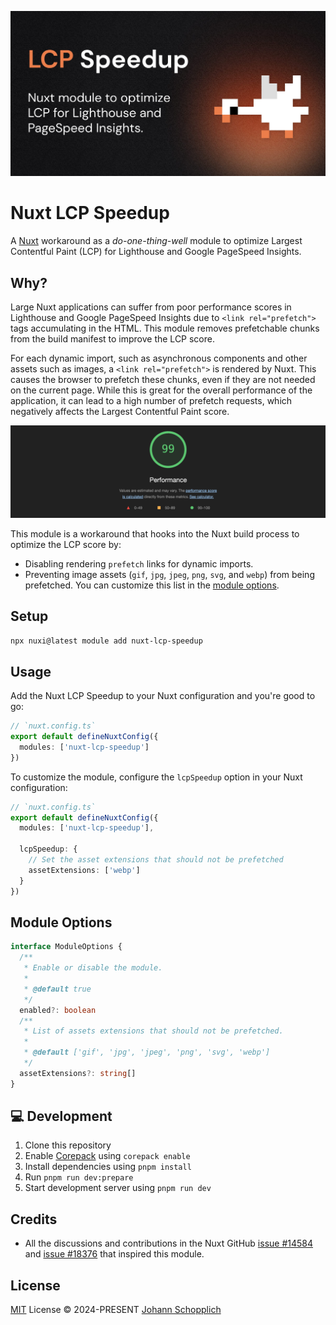 ![Nuxt LCP Speedup module](./.github/og.jpg)

# Nuxt LCP Speedup

A [Nuxt](https://nuxt.com) workaround as a _do-one-thing-well_ module to optimize Largest Contentful Paint (LCP) for Lighthouse and Google PageSpeed Insights.

## Why?

Large Nuxt applications can suffer from poor performance scores in Lighthouse and Google PageSpeed Insights due to `<link rel="prefetch">` tags accumulating in the HTML. This module removes prefetchable chunks from the build manifest to improve the LCP score.

For each dynamic import, such as asynchronous components and other assets such as images, a `<link rel="prefetch">` is rendered by Nuxt. This causes the browser to prefetch these chunks, even if they are not needed on the current page. While this is great for the overall performance of the application, it can lead to a high number of prefetch requests, which negatively affects the Largest Contentful Paint score.

![Lighthouse SEO performance score when using the module](./.github/lighthouse-seo-performance.png)

This module is a workaround that hooks into the Nuxt build process to optimize the LCP score by:

- Disabling rendering `prefetch` links for dynamic imports.
- Preventing image assets (`gif`, `jpg`, `jpeg`, `png`, `svg`, and `webp`) from being prefetched. You can customize this list in the [module options](#module-options).

## Setup

```bash
npx nuxi@latest module add nuxt-lcp-speedup
```

## Usage

Add the Nuxt LCP Speedup to your Nuxt configuration and you're good to go:

```ts
// `nuxt.config.ts`
export default defineNuxtConfig({
  modules: ['nuxt-lcp-speedup']
})
```

To customize the module, configure the `lcpSpeedup` option in your Nuxt configuration:

```ts
// `nuxt.config.ts`
export default defineNuxtConfig({
  modules: ['nuxt-lcp-speedup'],

  lcpSpeedup: {
    // Set the asset extensions that should not be prefetched
    assetExtensions: ['webp']
  }
})
```

## Module Options

```ts
interface ModuleOptions {
  /**
   * Enable or disable the module.
   *
   * @default true
   */
  enabled?: boolean
  /**
   * List of assets extensions that should not be prefetched.
   *
   * @default ['gif', 'jpg', 'jpeg', 'png', 'svg', 'webp']
   */
  assetExtensions?: string[]
}
```

## 💻 Development

1. Clone this repository
2. Enable [Corepack](https://github.com/nodejs/corepack) using `corepack enable`
3. Install dependencies using `pnpm install`
4. Run `pnpm run dev:prepare`
5. Start development server using `pnpm run dev`

## Credits

- All the discussions and contributions in the Nuxt GitHub [issue #14584](https://github.com/nuxt/nuxt/issues/14584) and [issue #18376](https://github.com/nuxt/nuxt/issues/18376) that inspired this module.

## License

[MIT](./LICENSE) License © 2024-PRESENT [Johann Schopplich](https://github.com/johannschopplich)
